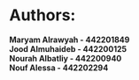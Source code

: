 # Authors:

<strong> Maryam Alrawyah - 442201849<br>
Jood Almuhaideb - 442200125<br>
Nourah Albatliy - 442200940<br>
Nouf Alessa - 442202294</strong>
